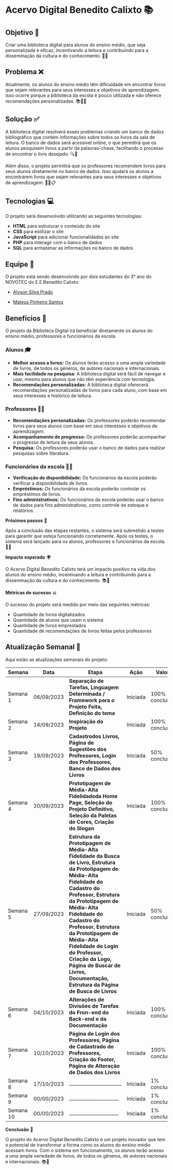 # **Acervo Digital Benedito Calixto** 📚

## **Objetivo** 🎯

Criar uma biblioteca digital para alunos do ensino médio, que seja personalizada e eficaz, incentivando a leitura e contribuindo para a disseminação da cultura e do conhecimento. 📖💡

## **Problema** ❌

Atualmente, os alunos do ensino médio têm dificuldade em encontrar livros que sejam relevantes para seus interesses e objetivos de aprendizagem. Isso ocorre porque a biblioteca da escola é pouco utilizada e não oferece recomendações personalizadas. 📚🤷‍♂️

## **Solução** ✅

A biblioteca digital resolverá esses problemas criando um banco de dados bibliográfico que contém informações sobre todos os livros da sala de leitura. O banco de dados será acessível online, o que permitirá que os alunos pesquisem livros a partir de palavras-chave, facilitando o processo de encontrar o livro desejado. 🔍📱

Além disso, o projeto permitirá que os professores recomendem livros para seus alunos diretamente no banco de dados. Isso ajudará os alunos a encontrarem livros que sejam relevantes para seus interesses e objetivos de aprendizagem. 👩‍🏫📋

## **Tecnologias** 💻

O projeto será desenvolvido utilizando as seguintes tecnologias:

* **HTML** para estruturar o conteúdo do site
* **CSS** para estilizar o site
* **JavaScript** para adicionar funcionalidades ao site
* **PHP** para interagir com o banco de dados
* **SQL** para armazenar as informações no banco de dados


## **Equipe 👥**

O projeto está sendo desenvolvido por dois estudantes do 3° ano do NOVOTEC do E.E Benedito Calixto:


*  [Alyson Silva Prado](https://github.com/alysonsilvaprado) 

*  [Mateus Pinheiro Santos](https://github.com/mateuspinheirosantos) 


## **Benefícios** 🌟

O projeto da Biblioteca Digital irá beneficiar diretamente os alunos do ensino médio, professores e funcionários da escola.

### **Alunos** 🎓

* **Melhor acesso a livros:** Os alunos terão acesso a uma ampla variedade de livros, de todos os gêneros, de autores nacionais e internacionais.
* **Mais facilidade na pesquisa:** A biblioteca digital será fácil de navegar e usar, mesmo para alunos que não têm experiência com tecnologia.
* **Recomendações personalizadas:** A biblioteca digital oferecerá recomendações personalizadas de livros para cada aluno, com base em seus interesses e histórico de leitura.

### **Professores** 👨‍🏫

* **Recomendações personalizadas:** Os professores poderão recomendar livros para seus alunos com base em seus interesses e objetivos de aprendizagem.
* **Acompanhamento de progresso:** Os professores poderão acompanhar o progresso de leitura de seus alunos.
* **Pesquisa:** Os professores poderão usar o banco de dados para realizar pesquisas sobre literatura.

### **Funcionários da escola** 👩‍💼

* **Verificação de disponibilidade:** Os funcionários da escola poderão verificar a disponibilidade de livros.
* **Empréstimos:** Os funcionários da escola poderão controlar os empréstimos de livros.
* **Fins administrativos:** Os funcionários da escola poderão usar o banco de dados para fins administrativos, como controle de estoque e relatórios.


**Próximos passos** 🚀

Após a conclusão das etapas restantes, o sistema será submetido a testes para garantir que esteja funcionando corretamente. Após os testes, o sistema será lançado para os alunos, professores e funcionários da escola. 🧪🚀

**Impacto esperado** 🌍

O Acervo Digital Benedito Calixto terá um impacto positivo na vida dos alunos do ensino médio, incentivando a leitura e contribuindo para a disseminação da cultura e do conhecimento. 📚🌱

**Métricas de sucesso** 📊

O sucesso do projeto será medido por meio das seguintes métricas:

*  Quantidade de livros digitalizados
*  Quantidade de alunos que usam o sistema
*  Quantidade de livros emprestados
*  Quantidade de recomendações de livros feitas pelos professores

  ## **Atualização Semanal** 📅

Aqui estão as atualizações semanais do projeto:

| Semana | Data | Etapa | Ação | Valor |
| ------ | --- | ----- | ----- | ----- |
| Semana 1 | 06/09/2023 | **Separação de Tarefas, Linguagem Determinada / Framework para o Projeto Feita, Definição do tema** | Iniciada | 100% concluída |
| Semana 2 | 14/09/2023 | **Inspiração do Projeto** | Iniciada | 100% concluída |
| Semana 3 | 19/09/2023 | **Cadastrodos Livros, Página de Sugestões dos Professores, Login dos Professores, Banco de Dados dos Livros** | Iniciada | 50% concluída |
| Semana 4 | 20/09/2023 | **Prototipagem de Média-Alta Fidelidadeda Home Page, Seleção do Projeto Definitivo, Seleção da Paletas de Cores, Criação  do Slogan** | Iniciada | 100% concluída |
| Semana 5 | 27/09/2023 | **Estrutura  da Prototipagem de Média-Alta Fidelidade da Busca de Livro, Estrutura  da Prototipagem de Média-Alta Fidelidade do Cadastro do Professor, Estrutura  da Prototipagem de Média-Alta Fidelidade do Cadastro do Professor, Estrutura  da Prototipagem de Média-Alta Fidelidade do Login do Professor, Criação da Logo, Página  de Buscar de Livros, Documentação, Estrutura da Página de Busca  de Livros** | Iniciada | 50% concluída |
| Semana 6 | 04/10/2023 | **Alterações de Divisões de Tarefas do Fron-end do Back-end e da Documentação** | Iniciada | 100% concluída |
| Semana 7 | 10/10/2023 | **Página de Login dos Professores, Página de Cadastrado do Professores, Criação do Footer, Página de Alteração de Dados dos Livros** | Iniciada | 100% concluída |
| Semana 8 | 17/10/2023 | **......................................** | Iniciada | 1% concluída |
| Semana 9 | 00/00/2023 | **....................................** | Iniciada | 1% concluída |
| Semana 10 | 00/00/2023 | **....................................** | Iniciada | 1% concluída |




**Conclusão** 🎉

O projeto do Acervo Digital Benedito Calixto é um projeto inovador que tem o potencial de transformar a forma como os alunos do ensino médio acessam livros. Com o sistema em funcionamento, os alunos terão acesso a uma ampla variedade de livros, de todos os gêneros, de autores nacionais e internacionais. 📚🌟



